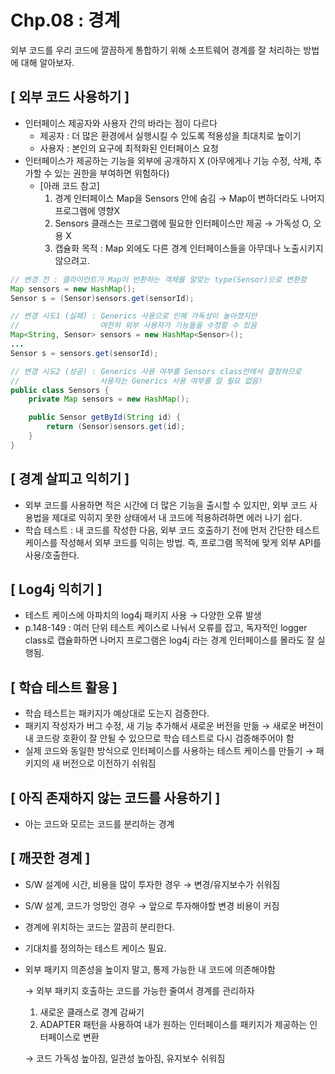 # Chp.08 : 경계

외부 코드를 우리 코드에 깔끔하게 통합하기 위해 소프트웨어 경계를 잘 처리하는 방법에 대해 알아보자.<br>

## **[ 외부 코드 사용하기 ]**

- 인터페이스 제공자와 사용자 간의 바라는 점이 다르다
    - 제공자 : 더 많은 환경에서 실행시킬 수 있도록 적용성을 최대치로 높이기
    - 사용자 : 본인의 요구에 최적화된 인터페이스 요청
- 인터페이스가 제공하는 기능을 외부에 공개하지 X (아무에게나 기능 수정, 삭제, 추가할 수 있는 권한을 부여하면 위험하다)
    - [아래 코드 참고]
        1. 경계 인터페이스 Map을 Sensors 안에 숨김 → Map이 변하더라도 나머지 프로그램에 영향X
        2. Sensors 클래스는 프로그램에 필요한 인터페이스만 제공 → 가독성 O, 오용 X
        3. 캡슐화 목적 : Map 외에도 다른 경계 인터페이스들을 아무데나 노출시키지 않으려고.

```java
// 변경 전 : 클라이언트가 Map이 반환하는 객체를 알맞는 type(Sensor)으로 변환함
Map sensors = new HashMap();
Sensor s = (Sensor)sensors.get(sensorId);

// 변경 시도1 (실패) : Generics 사용으로 인해 가독성이 높아졌지만 
//                  여전히 외부 사용자가 기능들을 수정할 수 있음
Map<String, Sensor> sensors = new HashMap<Sensor>();
...
Sensor s = sensors.get(sensorId);

// 변경 시도2 (성공) : Generics 사용 여부를 Sensors class안에서 결정하므로
//                  사용자는 Generics 사용 여부를 알 필요 없음!
public class Sensors {
	private Map sensors = new HashMap();

	public Sensor getById(String id) {
		return (Sensor)sensors.get(id);
	}
}
```

## **[ 경계 살피고 익히기 ]**

- 외부 코드를 사용하면 적은 시간에 더 많은 기능을 출시할 수 있지만, 외부 코드 사용법을 제대로 익히지 못한 상태에서 내 코드에 적용하려하면 에러 나기 쉽다.
- 학습 테스트 : 내 코드를 작성한 다음, 외부 코드 호출하기 전에 먼저 간단한 테스트 케이스를 작성해서 외부 코드를 익히는 방법. 즉, 프로그램 목적에 맞게 외부 API를 사용/호출한다.<br>

## **[ Log4j 익히기 ]**

- 테스트 케이스에 아파치의 log4j 패키지 사용 → 다양한 오류 발생
- p.148-149 : 여러 단위 테스트 케이스로 나눠서 오류를 잡고, 독자적인 logger class로 캡슐화하면 나머지 프로그램은 log4j 라는 경계 인터페이스를 몰라도 잘 실행됨.<br>

## **[ 학습 테스트 활용 ]**

- 학습 테스트는 패키지가 예상대로 도는지 검증한다.
- 패키지 작성자가 버그 수정, 새 기능 추가해서 새로운 버전을 만듦 → 새로운 버전이 내 코드랑 호환이 잘 안될 수 있으므로 학습 테스트로 다시 검증해주어야 함
- 실제 코드와 동일한 방식으로 인터페이스를 사용하는 테스트 케이스를 만들기 → 패키지의 새 버전으로 이전하기 쉬워짐

## **[ 아직 존재하지 않는 코드를 사용하기 ]**

- 아는 코드와 모르는 코드를 분리하는 경계 <br>

## **[ 깨끗한 경계 ]**

- S/W 설계에 시간, 비용을 많이 투자한 경우 → 변경/유지보수가 쉬워짐
- S/W 설계, 코드가 엉망인 경우 → 앞으로 투자해야할 변경 비용이 커짐
- 경계에 위치하는 코드는 깔끔히 분리한다.
- 기대치를 정의하는 테스트 케이스 필요.
- 외부 패키지 의존성을 높이지 말고, 통제 가능한 내 코드에 의존해야함

  → 외부 패키지 호출하는 코드를 가능한 줄여서 경계를 관리하자

    1. 새로운 클래스로 경계 감싸기
    2. ADAPTER 패턴을 사용하여 내가 원하는 인터페이스를 패키지가 제공하는 인터페이스로 변환

  → 코드 가독성 높아짐, 일관성 높아짐, 유지보수 쉬워짐